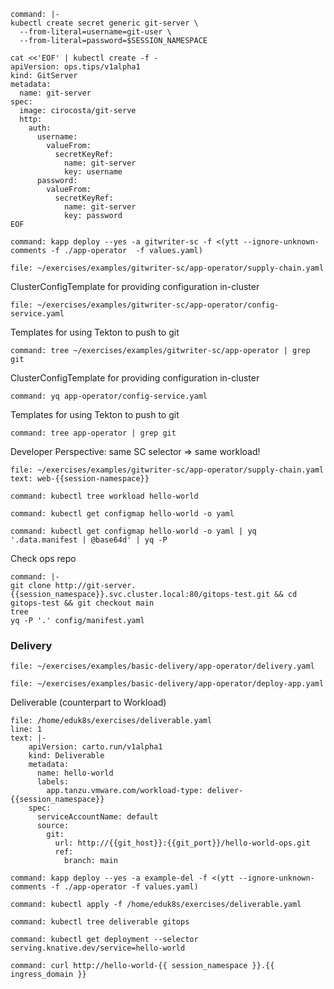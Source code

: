 
```terminal:execute
command: |-
kubectl create secret generic git-server \
  --from-literal=username=git-user \
  --from-literal=password=$SESSION_NAMESPACE
```

```terminal:execute
cat <<'EOF' | kubectl create -f -
apiVersion: ops.tips/v1alpha1
kind: GitServer
metadata:
  name: git-server
spec:
  image: cirocosta/git-serve
  http:
    auth:
      username:
        valueFrom:
          secretKeyRef:
            name: git-server
            key: username
      password:
        valueFrom:
          secretKeyRef:
            name: git-server
            key: password
EOF
```




```terminal:execute
command: kapp deploy --yes -a gitwriter-sc -f <(ytt --ignore-unknown-comments -f ./app-operator  -f values.yaml)
```

```editor:open-file
file: ~/exercises/examples/gitwriter-sc/app-operator/supply-chain.yaml
```

ClusterConfigTemplate for providing configuration in-cluster
```editor:open-file
file: ~/exercises/examples/gitwriter-sc/app-operator/config-service.yaml
```

Templates for using Tekton to push to git
```terminal:execute
command: tree ~/exercises/examples/gitwriter-sc/app-operator | grep git
```

ClusterConfigTemplate for providing configuration in-cluster
```terminal:execute
command: yq app-operator/config-service.yaml
```

Templates for using Tekton to push to git
```terminal:execute
command: tree app-operator | grep git
```

Developer Perspective: same SC selector => same workload!
```editor:select-matching-text
file: ~/exercises/examples/gitwriter-sc/app-operator/supply-chain.yaml
text: web-{{session-namespace}}
```

```terminal:execute
command: kubectl tree workload hello-world
```

```terminal:execute
command: kubectl get configmap hello-world -o yaml
```

```terminal:execute
command: kubectl get configmap hello-world -o yaml | yq '.data.manifest | @base64d' | yq -P
```


Check ops repo
```terminal:execute
command: |-
git clone http://git-server.{{session_namespace}}.svc.cluster.local:80/gitops-test.git && cd gitops-test && git checkout main
tree
yq -P '.' config/manifest.yaml
```


### Delivery

```editor:open-file
file: ~/exercises/examples/basic-delivery/app-operator/delivery.yaml
```

```editor:open-file
file: ~/exercises/examples/basic-delivery/app-operator/deploy-app.yaml
```

Deliverable (counterpart to Workload)
```editor:insert-lines-before-line
file: /home/eduk8s/exercises/deliverable.yaml
line: 1
text: |-
    apiVersion: carto.run/v1alpha1
    kind: Deliverable
    metadata:
      name: hello-world
      labels:
        app.tanzu.vmware.com/workload-type: deliver-{{session_namespace}}
    spec:
      serviceAccountName: default
      source:
        git:
          url: http://{{git_host}}:{{git_port}}/hello-world-ops.git
          ref:
            branch: main
```

```terminal:execute
command: kapp deploy --yes -a example-del -f <(ytt --ignore-unknown-comments -f ./app-operator -f values.yaml)
```

```terminal:execute
command: kubectl apply -f /home/eduk8s/exercises/deliverable.yaml
```

```terminal:execute
command: kubectl tree deliverable gitops
```

```terminal:execute
command: kubectl get deployment --selector serving.knative.dev/service=hello-world
```

```terminal:execute
command: curl http://hello-world-{{ session_namespace }}.{{ ingress_domain }}
```
